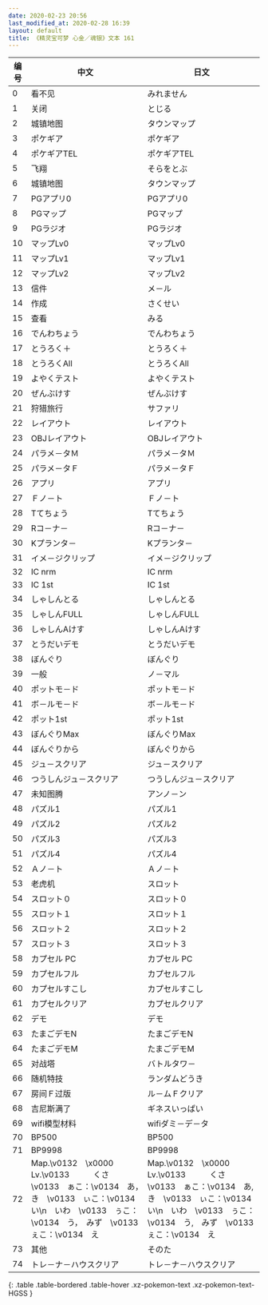 ```yaml
---
date: 2020-02-23 20:56
last_modified_at: 2020-02-28 16:39
layout: default
title: 《精灵宝可梦 心金／魂银》文本 161
---
```

| 编号 | 中文 | 日文 |
| ---- | ---- | ---- |
| 0 | 看不见 | みれません |
| 1 | 关闭 | とじる |
| 2 | 城镇地图 | タウンマップ |
| 3 | ポケギア | ポケギア |
| 4 | ポケギアTEL | ポケギアTEL |
| 5 | 飞翔 | そらをとぶ |
| 6 | 城镇地图 | タウンマップ |
| 7 | PGアプリ0 | PGアプリ0 |
| 8 | PGマップ | PGマップ |
| 9 | PGラジオ | PGラジオ |
| 10 | マップLv0 | マップLv0 |
| 11 | マップLv1 | マップLv1 |
| 12 | マップLv2 | マップLv2 |
| 13 | 信件 | メ－ル |
| 14 | 作成 | さくせい |
| 15 | 查看 | みる |
| 16 | でんわちょう | でんわちょう |
| 17 | とうろく＋ | とうろく＋ |
| 18 | とうろくAll | とうろくAll |
| 19 | よやくテスト | よやくテスト |
| 20 | ぜんぶけす | ぜんぶけす |
| 21 | 狩猎旅行 | サファリ |
| 22 | レイアウト | レイアウト |
| 23 | OBJレイアウト | OBJレイアウト |
| 24 | パラメ－タＭ | パラメ－タＭ |
| 25 | パラメ－タＦ | パラメ－タＦ |
| 26 | アプリ | アプリ |
| 27 | Ｆノ－ト | Ｆノ－ト |
| 28 | Tてちょう | Tてちょう |
| 29 | Rコ－ナ－ | Rコ－ナ－ |
| 30 | Kプランタ－ | Kプランタ－ |
| 31 | イメ－ジクリップ | イメ－ジクリップ |
| 32 | IC nrm | IC nrm |
| 33 | IC 1st | IC 1st |
| 34 | しゃしんとる | しゃしんとる |
| 35 | しゃしんFULL | しゃしんFULL |
| 36 | しゃしんAけす | しゃしんAけす |
| 37 | とうだいデモ | とうだいデモ |
| 38 | ぼんぐり | ぼんぐり |
| 39 | 一般 | ノ－マル |
| 40 | ポットモ－ド | ポットモ－ド |
| 41 | ボ－ルモ－ド | ボ－ルモ－ド |
| 42 | ポット1st | ポット1st |
| 43 | ぼんぐりMax | ぼんぐりMax |
| 44 | ぼんぐりから | ぼんぐりから |
| 45 | ジュ－スクリア | ジュ－スクリア |
| 46 | つうしんジュ－スクリア | つうしんジュ－スクリア |
| 47 | 未知图腾 | アンノ－ン |
| 48 | パズル1 | パズル1 |
| 49 | パズル2 | パズル2 |
| 50 | パズル3 | パズル3 |
| 51 | パズル4 | パズル4 |
| 52 | Ａノ－ト | Ａノ－ト |
| 53 | 老虎机 | スロット |
| 54 | スロット０ | スロット０ |
| 55 | スロット１ | スロット１ |
| 56 | スロット２ | スロット２ |
| 57 | スロット３ | スロット３ |
| 58 | カプセル PC | カプセル PC |
| 59 | カプセルフル | カプセルフル |
| 60 | カプセルすこし | カプセルすこし |
| 61 | カプセルクリア | カプセルクリア |
| 62 | デモ | デモ |
| 63 | たまごデモN | たまごデモN |
| 64 | たまごデモM | たまごデモM |
| 65 | 对战塔 | バトルタワ－ |
| 66 | 随机特技 | ランダムどうき |
| 67 | 房间Ｆ过版 | ル－ムＦクリア |
| 68 | 吉尼斯满了 | ギネスいっぱい |
| 69 | wifi模型材料 | wifiダミ－デ－タ |
| 70 | BP500 | BP500 |
| 71 | BP9998 | BP9998 |
| 72 | Map.\v0132　\x0000　Lv.\v0133　　　くさ　\v0133　ぁこ：\v0134　あ，　き　\v0133　ぃこ：\v0134　い\n　いわ　\v0133　ぅこ：\v0134　う，　みず　\v0133　ぇこ：\v0134　え | Map.\v0132　\x0000　Lv.\v0133　　　くさ　\v0133　ぁこ：\v0134　あ,　き　\v0133　ぃこ：\v0134　い\n　いわ　\v0133　ぅこ：\v0134　う,　みず　\v0133　ぇこ：\v0134　え |
| 73 | 其他 | そのた |
| 74 | トレ－ナ－ハウスクリア | トレ－ナ－ハウスクリア |
{: .table .table-bordered .table-hover .xz-pokemon-text .xz-pokemon-text-HGSS }